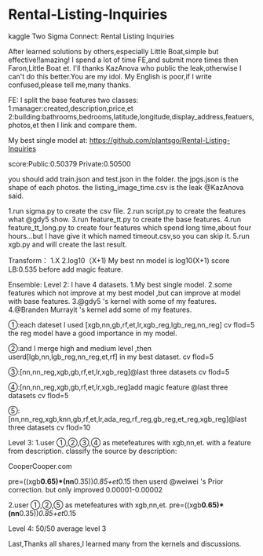 # Rental-Listing-Inquiries
kaggle Two Sigma Connect: Rental Listing Inquiries

After learned solutions by others,especially Little Boat,simple but effective!!amazing!
I spend a lot of time FE,and submit more times then Faron,Little Boat et.
I'll thanks KazAnova who public the leak,otherwise I can't do this better.You are my idol.
My English is poor,if I write confused,please tell me,many thanks.

FE:
I split the base features two classes:
1:manager:created,description,price,et
2:building:bathrooms,bedrooms,latitude,longitude,display_address,featuers,photos,et
then I link and compare them.

My best single model at: https://github.com/plantsgo/Rental-Listing-Inquiries

score:Public:0.50379  Private:0.50500

you should add train.json and test.json in the folder.
the jpgs.json is the shape of each photos.
the listing_image_time.csv is the leak @KazAnova said.

1.run sigma.py to create the csv file.
2.run script.py to create the features what @gdy5 show.
3.run feature_tt.py to create the base features.
4.run feature_tt_long.py to create four features which spend long time,about four hours...but I have give it which named timeout.csv,so you can skip it.
5.run xgb.py and will create the last result.

Transform：
1.X
2.log10（X+1)
My best nn model is log10(X+1) score LB:0.535 before add magic feature.

Ensemble:
Level 2:
I have 4 datasets.
1.My best single model.
2.some features which not improve at my best model ,but can improve at model with base features.
3.@gdy5 's kernel with some of my features.
4.@Branden Murrayit 's kernel add some of my features.

①:each dateset I used [xgb,nn,gb,rf,et,lr,xgb_reg,lgb_reg,nn_reg] cv flod=5
the reg model have a good importance in my model.

②:and I merge high and medium level ,then userd[lgb,nn,lgb_reg,nn_reg,et,rf] in my best dataset. cv flod=5

③:[nn,nn_reg,xgb,gb,rf,et,lr,xgb_reg]@last three datasets   cv flod=5

④:[nn,nn_reg,xgb,gb,rf,et,lr,xgb_reg]add magic feature @last three datasets   cv flod=5

⑤:[nn,nn_reg,xgb,knn,gb,rf,et,lr,ada_reg,rf_reg,gb_reg,et_reg,xgb_reg]@last three datasets   cv flod=10


Level 3:
1.user ①,②,③,④ as metefeatures with xgb,nn,et.
with a feature from description.
classify the source by description:
        
CooperCooper.com
<p><a  website_redacted
</li></ul></p>

pre=((xgb**0.65)*(nn**0.35))*0.85+et*0.15
then userd @weiwei 's Prior correction. but only improved 0.00001-0.00002

2.user ①,②,⑤ as metefeatures with xgb,nn,et.
pre=((xgb**0.65)*(nn**0.35))*0.85+et*0.15

Level 4:
50/50 average level 3


Last,Thanks all shares,I learned many from the kernels and discussions.









